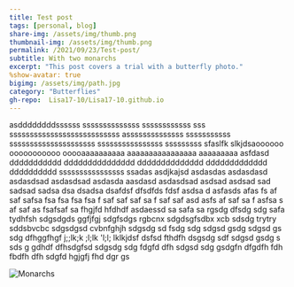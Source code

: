 ```yaml
---
title: Test post
tags: [personal, blog]
share-img: /assets/img/thumb.png
thumbnail-img: /assets/img/thumb.png
permalink: /2021/09/23/Test-post/
subtitle: With two monarchs
excerpt: "This post covers a trial with a butterfly photo."
%show-avatar: true
bigimg: /assets/img/path.jpg
category: "Butterflies"
gh-repo:  Lisa17-10/Lisa17-10.github.io
---
```




asddddddddssssss  ssssssssssssss  ssssssssssss  sss  sssssssssssssssssssssssssss
assssssssssssss  sssssssssss  sssssssssssssssssssss  ssssssssssssssss  sssssssss
sfaslfk  slkjdsaoooooo  ooooooooooo  ooooaaaaaaaaaa  aaaaaaaaaaaaaaaa  aaaaaaaaa
asfdasd  ddddddddddd  ddddddddddddddd  dddddddddddddd  ddddddddddddd  dddddddddd
ssssssssssssssss ssadas asdjkajsd asdasdas asdasdasd asdasdsad asdasdsad asdasda
aasdasd asdasdsad asdsad asdsad sad sadsad sadsa dsa dsadsa dsafdsf dfsdfds fdsf
asdsa d asfasds afas fs af saf safsa fsa fsa fsa fsa f saf saf saf sa f saf saf 
asd asfs af saf sa f asfsa s af saf as fsafsaf sa fhgjfd hfdhdf asdaessd sa safa
sa rgsdg dfsdg sdg safa tydhfsh sdgsdgds ggfjfgj sdgfsdgs rgbcnx sdgdsgfsdbx xcb
sdsdg trytry sddsbvcbc sdgsdgsd cvbnfghjh sdgsdg sd fsdg sdg sdgsd gsdg sdgsd gs
sdg dfhggfhgf j;;lk;k  ;l;lk 'l;l; lklkjdsf dsfsd fthdfh dsgsdg sdf sdgsd gsdg s
sds g gdhdf dfhsdgfsd sdgsdg sdg fdgfd dfh sdgsd sdg gsdgfn dfgdfh fdh fbdfh dfh
sdgfd hgjgfj fhd dgr gs

![Monarchs](https://lh3.googleusercontent.com/pw/AM-JKLXK7Qi0irs00UgI0zx58avqCLMT3GLKXZYBei3NWVe29vLCtULUosCNTus9KfdkraotUWmng--AJJkhSStTuANlrRUt8T3u_gZi-Wp4uzLG3GfRKh9ZJMO0n2eflI5ppeyhxTeZRtk7aKfpEgmo8IZ2=w1048-h1229-no)

